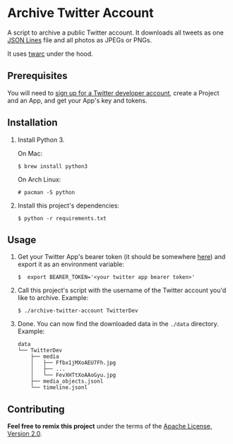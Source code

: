 # Archive Twitter Account

A script to archive a public Twitter account. It downloads all tweets as one
[JSON Lines](https://jsonlines.org/) file and all photos as JPEGs or PNGs.

It uses [twarc](https://twarc-project.readthedocs.io/en/latest/) under the hood.

## Prerequisites

You will need to [sign up for a Twitter developer
account](https://developer.twitter.com/en/docs/twitter-api/getting-started/getting-access-to-the-twitter-api),
create a Project and an App, and get your App's key and tokens.

## Installation

1. Install Python 3.

    On Mac:

    ```shell
    $ brew install python3
    ```

    On Arch Linux:

    ```shell
    # pacman -S python
    ```

2. Install this project's dependencies:

    ```shell
    $ python -r requirements.txt
    ```

## Usage

1. Get your Twitter App's bearer token (it should be somewhere
   [here](https://developer.twitter.com/en/portal/projects-and-apps)) and export
   it as an environment variable:

    ```shell
    $  export BEARER_TOKEN='<your twitter app bearer token>'
    ```

2. Call this project's script with the username of the Twitter account you'd
   like to archive. Example:

     ```shell
     $ ./archive-twitter-account TwitterDev
     ```

3. Done. You can now find the downloaded data in the `./data` directory.
   Example:

    ```
    data
    └── TwitterDev
        ├── media
        │   ├── Ffbx1jMXoAEU7Fh.jpg
        │   ├── ...
        │   └── FevXHTtXoAAoGyu.jpg
        ├── media_objects.jsonl
        └── timeline.jsonl
    ```

## Contributing

__Feel free to remix this project__ under the terms of the [Apache License,
Version 2.0](http://www.apache.org/licenses/LICENSE-2.0).
